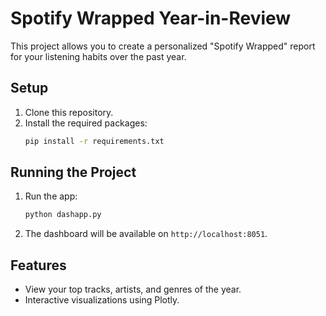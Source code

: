 # Spotify Wrapped Year-in-Review

This project allows you to create a personalized "Spotify Wrapped" report for your listening habits over the past year.

## Setup

1. Clone this repository.
2. Install the required packages:
    ```bash
    pip install -r requirements.txt
    ```

## Running the Project

1. Run the app:
    ```bash
    python dashapp.py
    ```

2. The dashboard will be available on `http://localhost:8051`.

## Features

- View your top tracks, artists, and genres of the year.
- Interactive visualizations using Plotly.
